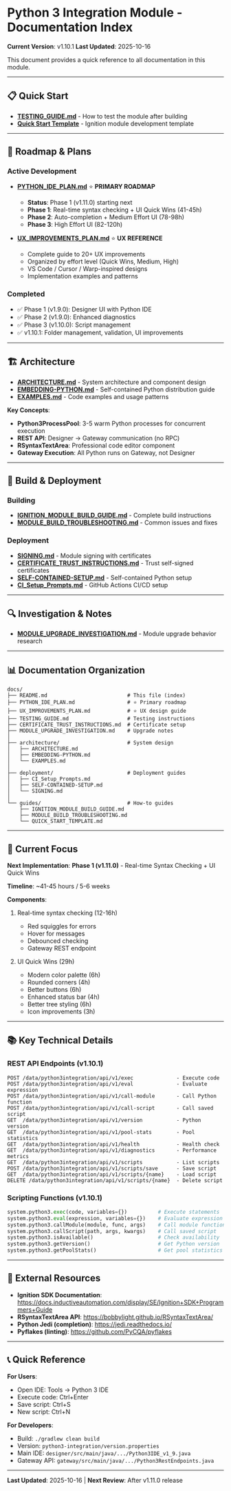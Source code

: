 # Python 3 Integration Module - Documentation Index

**Current Version**: v1.10.1
**Last Updated**: 2025-10-16

This document provides a quick reference to all documentation in this module.

---

## 📋 Quick Start

- **[TESTING_GUIDE.md](TESTING_GUIDE.md)** - How to test the module after building
- **[Quick Start Template](guides/QUICK_START_TEMPLATE.md)** - Ignition module development template

---

## 🚀 Roadmap & Plans

### **Active Development**
- **[PYTHON_IDE_PLAN.md](PYTHON_IDE_PLAN.md)** ⭐ **PRIMARY ROADMAP**
  - **Status**: Phase 1 (v1.11.0) starting next
  - **Phase 1**: Real-time syntax checking + UI Quick Wins (41-45h)
  - **Phase 2**: Auto-completion + Medium Effort UI (78-98h)
  - **Phase 3**: High Effort UI (82-120h)

- **[UX_IMPROVEMENTS_PLAN.md](UX_IMPROVEMENTS_PLAN.md)** ⭐ **UX REFERENCE**
  - Complete guide to 20+ UX improvements
  - Organized by effort level (Quick Wins, Medium, High)
  - VS Code / Cursor / Warp-inspired designs
  - Implementation examples and patterns

### **Completed**
- ✅ Phase 1 (v1.9.0): Designer UI with Python IDE
- ✅ Phase 2 (v1.9.0): Enhanced diagnostics
- ✅ Phase 3 (v1.10.0): Script management
- ✅ v1.10.1: Folder management, validation, UI improvements

---

## 🏗️ Architecture

- **[ARCHITECTURE.md](architecture/ARCHITECTURE.md)** - System architecture and component design
- **[EMBEDDING-PYTHON.md](architecture/EMBEDDING-PYTHON.md)** - Self-contained Python distribution guide
- **[EXAMPLES.md](architecture/EXAMPLES.md)** - Code examples and usage patterns

**Key Concepts**:
- **Python3ProcessPool**: 3-5 warm Python processes for concurrent execution
- **REST API**: Designer → Gateway communication (no RPC)
- **RSyntaxTextArea**: Professional code editor component
- **Gateway Execution**: All Python runs on Gateway, not Designer

---

## 🔧 Build & Deployment

### Building
- **[IGNITION_MODULE_BUILD_GUIDE.md](guides/IGNITION_MODULE_BUILD_GUIDE.md)** - Complete build instructions
- **[MODULE_BUILD_TROUBLESHOOTING.md](guides/MODULE_BUILD_TROUBLESHOOTING.md)** - Common issues and fixes

### Deployment
- **[SIGNING.md](deployment/SIGNING.md)** - Module signing with certificates
- **[CERTIFICATE_TRUST_INSTRUCTIONS.md](CERTIFICATE_TRUST_INSTRUCTIONS.md)** - Trust self-signed certificates
- **[SELF-CONTAINED-SETUP.md](deployment/SELF-CONTAINED-SETUP.md)** - Self-contained Python setup
- **[CI_Setup_Prompts.md](deployment/CI_Setup_Prompts.md)** - GitHub Actions CI/CD setup

---

## 🔍 Investigation & Notes

- **[MODULE_UPGRADE_INVESTIGATION.md](MODULE_UPGRADE_INVESTIGATION.md)** - Module upgrade behavior research

---

## 📊 Documentation Organization

```
docs/
├── README.md                          # This file (index)
├── PYTHON_IDE_PLAN.md                 # ⭐ Primary roadmap
├── UX_IMPROVEMENTS_PLAN.md            # ⭐ UX design guide
├── TESTING_GUIDE.md                   # Testing instructions
├── CERTIFICATE_TRUST_INSTRUCTIONS.md  # Certificate setup
├── MODULE_UPGRADE_INVESTIGATION.md    # Upgrade notes
│
├── architecture/                      # System design
│   ├── ARCHITECTURE.md
│   ├── EMBEDDING-PYTHON.md
│   └── EXAMPLES.md
│
├── deployment/                        # Deployment guides
│   ├── CI_Setup_Prompts.md
│   ├── SELF-CONTAINED-SETUP.md
│   └── SIGNING.md
│
└── guides/                            # How-to guides
    ├── IGNITION_MODULE_BUILD_GUIDE.md
    ├── MODULE_BUILD_TROUBLESHOOTING.md
    └── QUICK_START_TEMPLATE.md
```

---

## 🎯 Current Focus

**Next Implementation**: **Phase 1 (v1.11.0)** - Real-time Syntax Checking + UI Quick Wins

**Timeline**: ~41-45 hours / 5-6 weeks

**Components**:
1. Real-time syntax checking (12-16h)
   - Red squiggles for errors
   - Hover for messages
   - Debounced checking
   - Gateway REST endpoint

2. UI Quick Wins (29h)
   - Modern color palette (6h)
   - Rounded corners (4h)
   - Better buttons (6h)
   - Enhanced status bar (4h)
   - Better tree styling (6h)
   - Icon improvements (3h)

---

## 📚 Key Technical Details

### REST API Endpoints (v1.10.1)
```
POST /data/python3integration/api/v1/exec              - Execute code
POST /data/python3integration/api/v1/eval              - Evaluate expression
POST /data/python3integration/api/v1/call-module       - Call Python function
POST /data/python3integration/api/v1/call-script       - Call saved script
GET  /data/python3integration/api/v1/version           - Python version
GET  /data/python3integration/api/v1/pool-stats        - Pool statistics
GET  /data/python3integration/api/v1/health            - Health check
GET  /data/python3integration/api/v1/diagnostics       - Performance metrics
GET  /data/python3integration/api/v1/scripts           - List scripts
POST /data/python3integration/api/v1/scripts/save      - Save script
GET  /data/python3integration/api/v1/scripts/{name}    - Load script
DELETE /data/python3integration/api/v1/scripts/{name}  - Delete script
```

### Scripting Functions (v1.10.1)
```python
system.python3.exec(code, variables={})          # Execute statements
system.python3.eval(expression, variables={})    # Evaluate expression
system.python3.callModule(module, func, args)    # Call module function
system.python3.callScript(path, args, kwargs)    # Call saved script
system.python3.isAvailable()                     # Check availability
system.python3.getVersion()                      # Get Python version
system.python3.getPoolStats()                    # Get pool statistics
```

---

## 🔗 External Resources

- **Ignition SDK Documentation**: https://docs.inductiveautomation.com/display/SE/Ignition+SDK+Programmers+Guide
- **RSyntaxTextArea API**: https://bobbylight.github.io/RSyntaxTextArea/
- **Python Jedi (completion)**: https://jedi.readthedocs.io/
- **Pyflakes (linting)**: https://github.com/PyCQA/pyflakes

---

## 📞 Quick Reference

**For Users**:
- Open IDE: Tools → Python 3 IDE
- Execute code: Ctrl+Enter
- Save script: Ctrl+S
- New script: Ctrl+N

**For Developers**:
- Build: `./gradlew clean build`
- Version: `python3-integration/version.properties`
- Main IDE: `designer/src/main/java/.../Python3IDE_v1_9.java`
- Gateway API: `gateway/src/main/java/.../Python3RestEndpoints.java`

---

**Last Updated**: 2025-10-16 | **Next Review**: After v1.11.0 release
